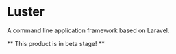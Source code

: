 # Luster

A command line application framework based on Laravel.

** This product is in beta stage! **
